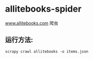 # allitebooks-spider

www.allitebooks.com 爬虫

## 运行方法:

```
scrapy crawl allitebooks -o items.json
```

